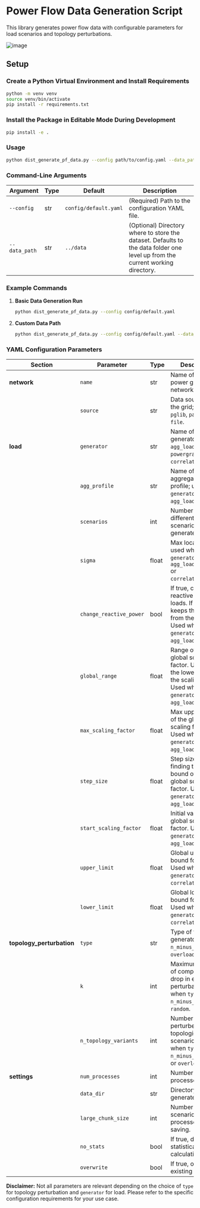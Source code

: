 # Power Flow Data Generation Script

This library generates power flow data with configurable parameters for load scenarios and topology perturbations.

![image](https://github.ibm.com/PowerGrid-FM/grid_data_synthetic/assets/474695/e6b81dfa-13ac-4e55-b7b8-b986aad6a268)


## Setup

### Create a Python Virtual Environment and Install Requirements

```bash
python -m venv venv
source venv/bin/activate
pip install -r requirements.txt
```

### Install the Package in Editable Mode During Development

```bash
pip install -e .
```

### Usage

```bash
python dist_generate_pf_data.py --config path/to/config.yaml --data_path /path/to/data
```

### Command-Line Arguments

| Argument    | Type | Default                | Description                                                                                     |
|-------------|------|------------------------|-------------------------------------------------------------------------------------------------|
| `--config`  | str  | `config/default.yaml`   | (Required) Path to the configuration YAML file.                                                 |
| `--data_path` | str  | `../data`               | (Optional) Directory where to store the dataset. Defaults to the data folder one level up from the current working directory. |

### Example Commands

1. **Basic Data Generation Run**

   ```bash
   python dist_generate_pf_data.py --config config/default.yaml
   ```

2. **Custom Data Path**

   ```bash
   python dist_generate_pf_data.py --config config/default.yaml --data_path /dccstor/gridfm/data
   ```

### YAML Configuration Parameters

| **Section**              | **Parameter**                | **Type** | **Description**                                                                                     |
|--------------------------|------------------------------|----------|-----------------------------------------------------------------------------------------------------|
| **network**              | `name`                       | str      | Name of the power grid network.                                                                     |
|                          | `source`                     | str      | Data source for the grid; options: `pglib`, `pandapower`, `file`.                                  |
| **load**                 | `generator`                  | str      | Name of the load generator; options: `agg_load_profile`, `powergraph`, `correlated_scaler`.                             |
|                          | `agg_profile`                | str      | Name of the aggregated load profile; used when `generator` is `agg_load_profile`.                   |
|                          | `scenarios`                  | int      | Number of different load scenarios to generate.                                                     |
|                          | `sigma`                      | float    | Max local noise; used when `generator` is `agg_load_profile` or `correlated_scaler`.                                     |
|                          | `change_reactive_power`      | bool     | If true, changes reactive power of loads. If false, keeps the ones from the case file. Used when `generator` is `agg_load_profile`. |
|                          | `global_range`               | float    | Range of the global scaling factor. Used to set the lower bound of the scaling factor. Used when `generator` is `agg_load_profile`. |
|                          | `max_scaling_factor`         | float    | Max upper bound of the global scaling factor. Used when `generator` is `agg_load_profile`.        |
|                          | `step_size`                  | float    | Step size when finding the upper bound of the global scaling factor. Used when `generator` is `agg_load_profile`. |
|                          | `start_scaling_factor`       | float    | Initial value of the global scaling factor. Used when `generator` is `agg_load_profile`.          |
|                          | `upper_limit`       | float    | Global upper bound for grid. Used when `generator` is `correlated_scaler`.          |
|                          | `lower_limit`       | float    | Global lower bound for grid. Used when `generator` is `correlated_scaler`.          |
| **topology_perturbation**| `type`                       | str      | Type of topology generator; options: `n_minus_k`, `random`, `overloaded`, `none`.                  |
|                          | `k`                          | int      | Maximum number of components to drop in each perturbation; used when `type` is `n_minus_k` or `random`. |
|                          | `n_topology_variants`        | int      | Number of unique perturbed topologies per scenario; used when `type` is `n_minus_k`, `random`, or `overloaded`. |
| **settings**             | `num_processes`              | int      | Number of parallel processes to use.                                                               |
|                          | `data_dir`                   | str      | Directory to save generated data.                                                                  |
|                          | `large_chunk_size`           | int      | Number of load scenarios processed before saving.                                                  |
|                          | `no_stats`                   | bool     | If true, disables statistical calculations.                                                        |
|                          | `overwrite`                  | bool     | If true, overwrites existing files.                                                                |

**Disclaimer:** Not all parameters are relevant depending on the choice of `type` for topology perturbation and `generator` for load. Please refer to the specific configuration requirements for your use case.
